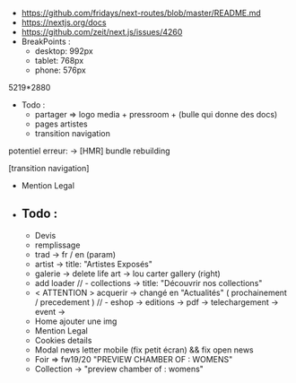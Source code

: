 - https://github.com/fridays/next-routes/blob/master/README.md
- https://nextjs.org/docs
- https://github.com/zeit/next.js/issues/4260
- BreakPoints : 
  * desktop: 992px
  * tablet: 768px
  * phone: 576px

5219*2880

- Todo :
    - partager => logo media + pressroom + (bulle qui donne des docs) 
    - pages artistes 
    - transition navigation

potentiel erreur: -> [HMR] bundle rebuilding


[transition navigation]

- Mention Legal

- Todo :
    ---------------------------------------------------------------------
    - Devis
    - remplissage
    - trad -> fr / en (param)
    - artist -> title: "Artistes Exposés"
    - galerie -> delete life art -> lou carter gallery (right)
    - add loader
    // - collections -> title: "Découvrir nos collections"
    - < ATTENTION >
        acquerir -> changé en "Actualités" ( prochainement / precedement )
    // - eshop -> editions -> pdf -> telechargement
                        -> event ->
    - Home ajouter une img
    - Mention Legal
    - Cookies details
    - Modal news letter mobile (fix petit écran)  && fix open news
    - Foir => fw19/20 "PREVIEW CHAMBER OF : WOMENS"
    - Collection -> "preview chamber of : womens"
